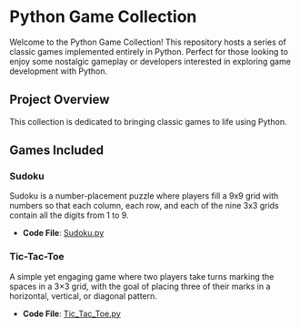 # Python Game Collection

Welcome to the Python Game Collection! This repository hosts a series of classic games implemented entirely in Python. Perfect for those looking to enjoy some nostalgic gameplay or developers interested in exploring game development with Python.

## Project Overview

This collection is dedicated to bringing classic games to life using Python.

## Games Included

### Sudoku
Sudoku is a number-placement puzzle where players fill a 9x9 grid with numbers so that each column, each row, and each of the nine 3x3 grids contain all the digits from 1 to 9.
- **Code File**: [Sudoku.py](./Sudoku.py)

### Tic-Tac-Toe
A simple yet engaging game where two players take turns marking the spaces in a 3×3 grid, with the goal of placing three of their marks in a horizontal, vertical, or diagonal pattern.
- **Code File**: [Tic_Tac_Toe.py](./Tic_Tac_Toe.py)
